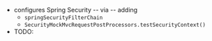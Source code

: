 * configures Spring Security -- via -- adding
  * `springSecurityFilterChain`
  * `SecurityMockMvcRequestPostProcessors.testSecurityContext()`
* TODO: